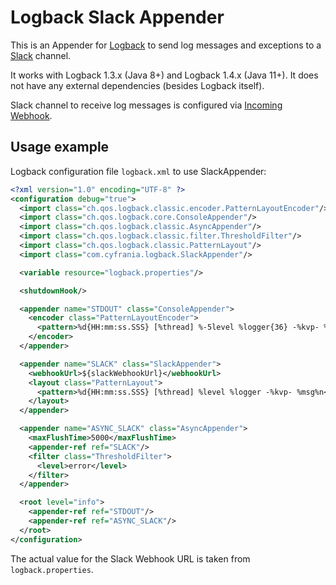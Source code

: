 # Logback Slack Appender 

This is an Appender for [Logback](http://logback.qos.ch/) 
to send log messages and exceptions to a [Slack](https://slack.com/) channel.

It works with Logback 1.3.x (Java 8+) and Logback 1.4.x (Java 11+).
It does not have any external dependencies (besides Logback itself).

Slack channel to receive log messages is configured via [Incoming Webhook](https://api.slack.com/messaging/webhooks).

## Usage example 

Logback configuration file `logback.xml` to use SlackAppender:

```xml
<?xml version="1.0" encoding="UTF-8" ?>
<configuration debug="true">
  <import class="ch.qos.logback.classic.encoder.PatternLayoutEncoder"/>
  <import class="ch.qos.logback.core.ConsoleAppender"/>
  <import class="ch.qos.logback.classic.AsyncAppender"/>
  <import class="ch.qos.logback.classic.filter.ThresholdFilter"/>
  <import class="ch.qos.logback.classic.PatternLayout"/>
  <import class="com.cyfrania.logback.SlackAppender"/>

  <variable resource="logback.properties"/>

  <shutdownHook/>

  <appender name="STDOUT" class="ConsoleAppender">
    <encoder class="PatternLayoutEncoder">
      <pattern>%d{HH:mm:ss.SSS} [%thread] %-5level %logger{36} -%kvp- %msg%n</pattern>
    </encoder>
  </appender>

  <appender name="SLACK" class="SlackAppender">
    <webhookUrl>${slackWebhookUrl}</webhookUrl>
    <layout class="PatternLayout">
      <pattern>%d{HH:mm:ss.SSS} [%thread] %level %logger -%kvp- %msg%n</pattern>
    </layout>
  </appender>

  <appender name="ASYNC_SLACK" class="AsyncAppender">
    <maxFlushTime>5000</maxFlushTime>
    <appender-ref ref="SLACK"/>
    <filter class="ThresholdFilter">
      <level>error</level>
    </filter>
  </appender>

  <root level="info">
    <appender-ref ref="STDOUT"/>
    <appender-ref ref="ASYNC_SLACK"/>
  </root>
</configuration>
```
The actual value for the Slack Webhook URL is taken from `logback.properties`. 
